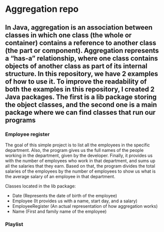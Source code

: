 # Aggregation repo #

## In Java, aggregation is an association between classes in which one class (the whole or container) contains a reference to another class (the part or component). Aggregation represents a “has-a” relationship, where one class contains objects of another class as part of its internal structure. In this repository, we have 2 examples of how to use it. To improve the readability of both the examples in this repository, I created 2 Java packages. The first is a lib package storing the object classes, and the second one is a main package where we can find classes that run our programs ##

### Employee register ###

The goal of this simple project is to list all the employees in the specific department. Also, the program gives us the full names of the people working in the department, given by the developer. Finally, it provides us with the number of employees who work in that department, and sums up all the salaries that they earn. Based on that, the program divides the total salaries of the employees by the number of employees to show us what is the average salary of an employee in that department.

Classes located in the lib package:

+ Date (Represents the date of birth of the employee)
+ Employee (It provides us with a name, start day, and a salary)
+ EmployeeRegister (An actual representation of how aggregation works)
+ Name (First and family name of the employee)
  

### Playlist ###
